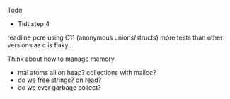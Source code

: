 Todo
- Tidt step 4

readline
pcre
using C11 (anonymous unions/structs)
more tests than other versions as c is flaky..

Think about how to manage memory
- mal atoms all on heap? collections with malloc?
- do we free strings? on read?
- do we ever garbage collect?
